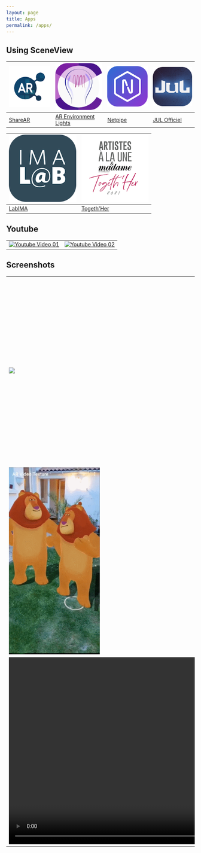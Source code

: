 ```yaml
---
layout: page
title: Apps
permalink: /apps/
---
```


## Using SceneView

| [![](/assets/img/icons/apps/01.png)](https://play.google.com/store/apps/details?id=com.digitalmate.sharear) | [![](/assets/img/icons/apps/02.png)](https://play.google.com/store/apps/details?id=com.gorisse.thomas.ar.environmentlights) | [![](/assets/img/icons/apps/03.png)](https://play.google.com/store/apps/details?id=com.netpipe.measure) | [![](/assets/img/icons/apps/04.png)](https://play.google.com/store/apps/details?id=com.touticom.emoji.jul) | 
| - | - | - | - |
| [ShareAR](https://play.google.com/store/apps/details?id=com.digitalmate.sharear) | [AR Environment Lights](https://play.google.com/store/apps/details?id=com.gorisse.thomas.ar.environmentlights) | [Netpipe](https://play.google.com/store/apps/details?id=com.netpipe.measure) | [JUL Officiel](https://play.google.com/store/apps/details?id=com.touticom.emoji.jul) | 

| [![](/assets/img/icons/apps/05.png)](https://play.google.com/store/apps/details?id=com.digitalmate.imalab) | [![](/assets/img/icons/apps/06.png)](https://play.google.com/store/apps/details?id=com.digitalmate.togethher) |
| - | - |
| [LabIMA](https://play.google.com/store/apps/details?id=com.digitalmate.imalab) | [Togeth'Her](https://play.google.com/store/apps/details?id=com.digitalmate.togethher) |

## Youtube

|   |   |
| - | - |
| [![Youtube Video 01](https://yt-embed.herokuapp.com/embed?v=9QP43nOSItU)](https://www.youtube.com/watch?v=9QP43nOSItU) | [![Youtube Video 02](https://yt-embed.herokuapp.com/embed?v=jpmWjigA3Ms)](https://www.youtube.com/watch?v=jpmWjigA3Ms) |

## Screenshots

|   |   |   |
| - | - | - |
| <img src="/assets/img/screenshots/04.gif" height="500px"/> | <img src="/assets/img/screenshots/05.png" height="500px"/> | <img src="/assets/img/screenshots/06.gif" height="500px"/> |
| <img src="/assets/img/screenshots/07.gif" height="500px"/> | <img src="/assets/img/screenshots/16.gif" height="500px"/> | <img src="/assets/img/screenshots/09.gif" height="500px"/> |
| <video controls="controls" src="/assets/img/screenshots/13.mp4" preload="auto" height="500px"/> | <video controls="controls" src="/assets/img/screenshots/14.mp4" preload="auto" height="500px"/> | <video controls="controls" src="/assets/img/screenshots/15.mp4" preload="auto" height="500px"/> |
